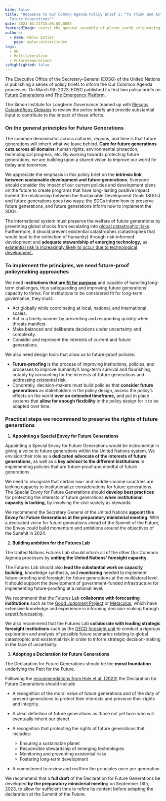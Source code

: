 ```yaml
---
hide: false
title: "Response to Our Common Agenda Policy Brief 1: “To Think and Act for
  Future Generations”"
date: 2023-03-21T15:08:00.000Z
featuredImage: usersi_the_general_assembly_of_planet_earth_celebrating_the_dec_f888cfd5-b6e7-40db-9efe-a983aa3a515b.png
authors:
  - name: Malou Estier
    page: malou-estier/index
tags:
  - UN
  - Multilateralism
  - FutureGenerations
isHighlighted: false
---
```

The Executive Office of the Secretary-General (EOSG) of the United Nations is publishing a series of policy briefs to inform the Our Common Agenda processes. On March 9th 2023, EOSG published its first two policy briefs on [Future Generations](https://www.un.org/sites/un2.un.org/files/our-common-agenda-policy-brief-future-generations-en.pdf) and [The Emergency Platform](https://www.un.org/sites/un2.un.org/files/our-common-agenda-policy-brief-emergency-platform-en.pdf).

The Simon Institute for Longterm Governance teamed up with [Riesgos Catastróficos Globales](https://riesgoscatastroficosglobales.com/) to review the policy briefs and provide substantial input to contribute to the impact of these efforts. 

### On the general principles for Future Generations

The common denominator across cultures, regions, and time is that future generations will inherit what we leave behind. **Care for future generations cuts across all domains**: human rights, environmental protection, technological progress, etc. By working towards protecting future generations, we are building upon a shared vision to improve our world for today and tomorrow. 

We appreciate the emphasis in this policy brief on the **intrinsic link between sustainable development and future generations.** Everyone should consider the impact of our current policies and development plans on the future to create programs that have long-lasting positive impact. Indeed the relationship between the Sustainable Development Goals (SDGs) and future generations goes two ways: the SDGs inform how to preserve future generations, and future generations inform how to implement the SDGs. 

The international system must preserve the welfare of future generations by preventing global shocks from escalating into [global catastrophic risks](https://riesgoscatastroficosglobales.com/articulos/definiciones-rcgs). Furthermore, it should prevent existential catastrophes (catastrophes that would lead to the extinction of humanity) through risk-informed development and **adequate stewardship of emerging technology,** as [existential risk is increasingly likely to occur due to technological development.](https://sendaiframework-mtr.undrr.org/publication/thematic-study-existential-risk-and-rapid-technological-change-advancing-risk-informed)

### To implement the principles, we need future-proof policymaking approaches

We need i**nstitutions that are [fit for purpose](https://www.researchgate.net/publication/351050249_Policymaking_for_the_Long-term_Future_Improving_Institutional_Fit)** and capable of handling long-term challenges, thus safeguarding and improving future generations’ capacity to thrive. For institutions to be considered fit for long-term governance, they must:

* Act globally while coordinating at local, national, and international scales. 
* Act in a timely manner by preventing and responding quickly when threats manifest. 
* Make balanced and deliberate decisions under uncertainty and complexity. 
* Consider and represent the interests of current and future generations.    

We also need design tools that allow us to future-proof policies:

* **Future-proofing** is the process of improving institutions, policies, and processes to improve humanity’s long-term survival and flourishing, notably by accounting for the interests of future generations and addressing existential risk. 
* Concretely, decision-makers must build policies that **consider future generations** as stakeholders in the policy design, assess the policy’s effects on the world **over an extended timeframe,** and put in place systems that **allow for enough flexibility** in the policy design for it to be adapted over time.

### Practical steps we recommend to preserve the rights of future generations

1. **Appointing a Special Envoy for Future Generations**

Appointing a Special Envoy for Future Generations would be instrumental in giving a voice to future generations within the United Nations system. We envision their role as a **dedicated advocate of the interests of future generations,** as well as a **key advisor to the different institutions** in implementing policies that are future-proof and mindful of future generations.

We need to recognize that certain low- and middle-income countries are lacking capacity to institutionalize considerations for future generations. The Special Envoy for Future Generations should **develop best practices** for protecting the interests of future generations **when institutional capacity is lacking,** by involving the civil society as stewards.

We recommend the Secretary General of the United Nations **appoint this Envoy for Future Generations at the preparatory ministerial meeting.** With a dedicated voice for future generations ahead of the Summit of the Future, the Envoy could build momentum and ambitions around the objectives of the Summit in 2024.

2. **Building ambition for the Futures Lab**

The United Nations Futures Lab should inform all of the other Our Common Agenda processes by **uniting the United Nations’ foresight capacity.**

The Futures Lab should also **lead the substantial work on capacity building,** knowledge synthesis, and **monitoring** needed to implement future-proofing and foresight for future generations at the multilateral level. It should support the development of government-funded infrastructure for implementing future-proofing at a national level.

We recommend that the Futures Lab **collaborate with forecasting institutions** such as the [Good Judgment Project](https://goodjudgment.com/) or [Metaculus](https://www.metaculus.com/about/), which have extensive knowledge and experience in informing decision-making through [expert forecasting](https://www.sciencedirect.com/science/article/abs/pii/S0169207021001473).

We also recommend that the Futures Lab **collaborate with leading strategic foresight institutions** such as the [OECD foresight unit](https://www.oecd.org/strategic-foresight/) to conduct a rigorous exploration and analysis of possible future scenarios relating to global catastrophic and existential risk in order to inform strategic decision-making in the face of uncertainty. 

3. **Adopting a Declaration for Future Generations**

The Declaration for Future Generations should be the **moral foundation** underlying the Pact for the Future.

Following the [recommendations from Hale et al. (2023)](https://www.bsg.ox.ac.uk/research/publications/toward-declaration-future-generations) the Declaration for Future Generations should include

* A recognition of the moral value of future generations and of the duty of present generations to protect their interests and preserve their rights and integrity.
* A clear definition of future generations as those not yet born who will eventually inherit our planet. 
* A recognition that protecting the rights of future generations that includes:

  * Ensuring a sustainable planet
  * Responsible stewardship of emerging technologies
  * Monitoring and preventing existential risks
  * Fostering long-term development 
* A commitment to review and reaffirm the principles once per generation.

We recommend that a **full draft** of the Declaration for Future Generations be developed **by the preparatory ministerial meetin**g on September 18th, 2023, to allow for sufficient time to refine its content before adopting the declaration at the Summit of the Future.
